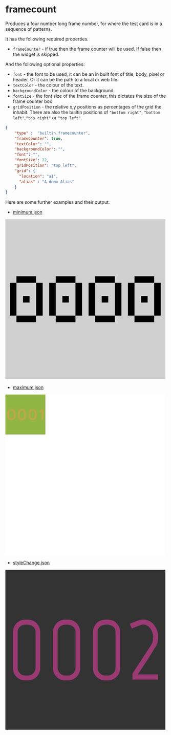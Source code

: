 # framecount

Produces a four number long frame number, for
where the test card is in a sequence of patterns.

It has the following required properties.

- `frameCounter` - if true then the frame counter will be used. If false then
the widget is skipped.

And the following optional properties:

- `font` - the font to be used, it can be an in built font of title, body,
pixel or header. Or it can be the path to a local or web file.
- `textColor` - the colour of the text.
- `backgroundColor` - the colour of the background.
- `fontSize` - the font size of the frame counter,
this dictates the size of the frame counter box
- `gridPosition` - the relative x,y positions as percentages
of the grid the inhabit. There are also the builtin positions of
`"bottom right"`, `"bottom left"`,`"top right"` or `"top left"`.

```json
{
    "type" :  "builtin.framecounter",
    "frameCounter": true,
    "textColor": "",
    "backgroundColor": "",
    "font": "",
    "fontSize": 22, 
    "gridPosition": "top left",
    "grid": {
      "location": "a1",
      "alias" : "A demo Alias"
    }
}
```

Here are some further examples and their output:

- [minimum.json](../exampleJson/builtin.frameCounter/minimum-example.json)

![image](../exampleJson/builtin.frameCounter/minimum-example.png)

- [maximum.json](../exampleJson/builtin.frameCounter/maximum-example.json)

![image](../exampleJson/builtin.frameCounter/maximum-example.png)

- [styleChange.json](../exampleJson/builtin.frameCounter/styleChange-example.json)

![image](../exampleJson/builtin.frameCounter/styleChange-example.png)
